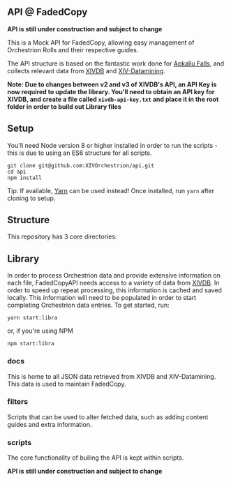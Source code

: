## API @ FadedCopy

**API is still under construction and subject to change**

This is a Mock API for FadedCopy, allowing easy management of Orchestrion Rolls and their respective guides.

The API structure is based on the fantastic work done for [Apkallu Falls](https://github.com/ApkalluFalls/api.apkallufalls.com), and collects relevant data from [XIVDB](https://github.com/xivdb/api) and [XIV-Datamining](https://github.com/viion/ffxiv-datamining).

**Note: Due to changes between v2 and v3 of XIVDB's API, an API Key is now required to update the library. You'll need to obtain an API key for XIVDB, and create a file called `xivdb-api-key.txt` and place it in the root folder in order to build out Library files**

## Setup

You'll need Node version 8 or higher installed in order to run the scripts - this is due to using an ES6 structure for all scripts.

```
git clone git@github.com:XIVOrchestrion/api.git
cd api
npm install
```

Tip: If available, [Yarn](https://yarnpkg.com/lang/en/) can be used instead! Once installed, run `yarn` after cloning to setup.

## Structure

This repository has 3 core directories:

## Library

In order to process Orchestrion data and provide extensive information on each file, FadedCopyAPI needs access to a variety of data from [XIVDB](https://api.xivdb.com). In order to speed up repeat processing, this information is cached and saved locally. This information will need to be populated in order to start completing Orchestrion data entries. To get started, run:

```
yarn start:libra
```

or, if you're using NPM

```
npm start:libra
```

### docs

This is home to all JSON data retrieved from XIVDB and XIV-Datamining. This data is used to maintain FadedCopy.

### filters

Scripts that can be used to alter fetched data, such as adding content guides and extra information.

### scripts

The core functionality of builing the API is kept within scripts.


**API is still under construction and subject to change**
